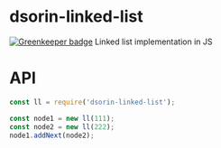 # dsorin-linked-list

[![Greenkeeper badge](https://badges.greenkeeper.io/1999/dsorin-linked-list.svg)](https://greenkeeper.io/)
Linked list implementation in JS

# API
```javascript
const ll = require('dsorin-linked-list');

const node1 = new ll(111);
const node2 = new ll(222);
node1.addNext(node2);
```